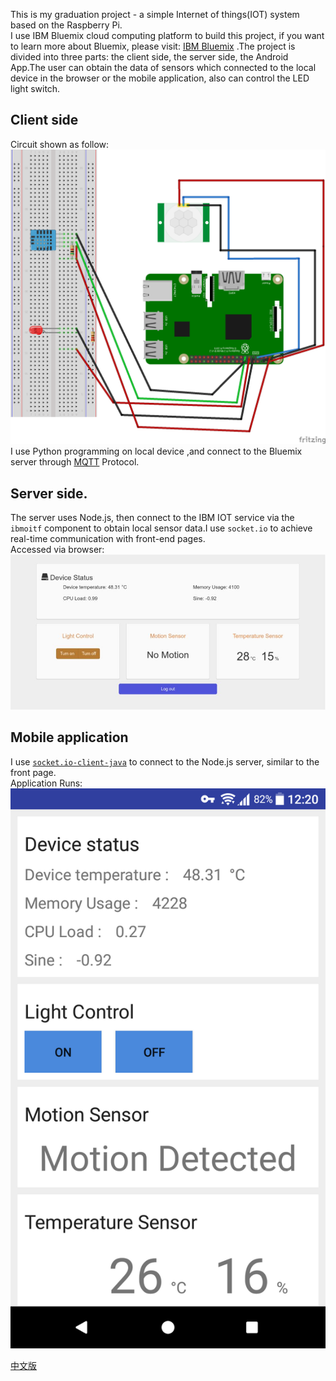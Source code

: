This is my graduation project - a simple Internet of things(IOT) system based on the Raspberry Pi.   
I use IBM Bluemix cloud computing platform to build this project, if you want to learn more about Bluemix, please visit: [IBM Bluemix](https://www.ibm.com/cloud-computing/bluemix/) .The project is divided into three parts: the client side, the server side, the Android App.The user can obtain the data of sensors which connected to the local device in the browser or the mobile application, also can control the LED light switch.

## Client side

Circuit shown as  follow:   
![](./circuit.png)  
I use Python programming on local device ,and connect to the Bluemix server through [MQTT](https://en.wikipedia.org/wiki/MQTT) Protocol.

## Server side.

The server uses Node.js, then connect to the IBM IOT service via the `ibmoitf` component to obtain local sensor data.I use `socket.io` to achieve real-time communication with front-end pages.   
Accessed via browser:   
![](./pc.jpg)


## Mobile application

I use [`socket.io-client-java`](https://github.com/socketio/socket.io-client-java) to connect to the Node.js server, similar to the front page.   
Application Runs:   
![](mobile.png)

[中文版](./README-zh.md)